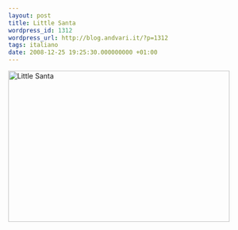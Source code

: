 ```yaml
---
layout: post
title: Little Santa
wordpress_id: 1312
wordpress_url: http://blog.andvari.it/?p=1312
tags: italiano
date: 2008-12-25 19:25:30.000000000 +01:00
---
```

<a title="Little Santa by Heliøs, on Flickr" href="http://www.flickr.com/photos/helios89/3136017260/"><img class="centered" src="http://farm4.static.flickr.com/3195/3136017260_09d769ddf4.jpg" alt="Little Santa" width="446" height="305" /></a>

